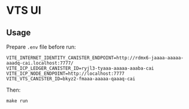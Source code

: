 # VTS UI

## Usage

Prepare `.env` file before run:

```.env
VITE_INTERNET_IDENTITY_CANISTER_ENDPOINT=http://rdmx6-jaaaa-aaaaa-aaadq-cai.localhost:7777/
VITE_ICP_LEDGER_CANISTER_ID=ryjl3-tyaaa-aaaaa-aaaba-cai
VITE_ICP_NODE_ENDPOINT=http://localhost:7777
VITE_VTS_CANISTER_ID=bkyz2-fmaaa-aaaaa-qaaaq-cai
```

Then:

```shell
make run
```
